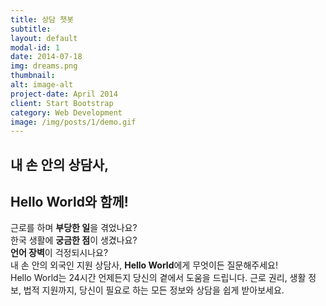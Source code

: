 ```yaml
---
title: 상담 챗봇
subtitle: 
layout: default
modal-id: 1
date: 2014-07-18
img: dreams.png
thumbnail: 
alt: image-alt
project-date: April 2014
client: Start Bootstrap
category: Web Development
image: /img/posts/1/demo.gif
---
```



## 내 손 안의 상담사, 
## Hello World와 함께!

근로를 하며 **부당한 일**을 겪었나요?<br>
한국 생활에 **궁금한 점**이 생겼나요?<br>
**언어 장벽**이 걱정되시나요?<br>
내 손 안의 외국인 지원 상담사, **Hello World**에게 무엇이든 질문해주세요!<br>
Hello World는 24시간 언제든지 당신의 곁에서 도움을 드립니다. 근로 권리, 생활 정보, 법적 지원까지, 당신이 필요로 하는 모든 정보와 상담을 쉽게 받아보세요.
